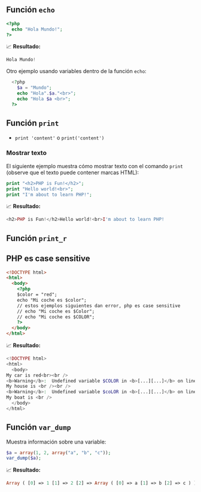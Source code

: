 ## Función `echo`

```php
<?php
  echo "Hola Mundo!";
?>
```

📈 **Resultado:**

```php
Hola Mundo!
```

Otro ejemplo usando variables dentro de la función `echo`:

```php
  <?php
    $a = "Mundo";
    echo "Hola".$a."<br>";
    echo "Hola $a <br>";
  ?>
```

## Función `print`

- `print 'content'` o `print('content')`

### Mostrar texto

El siguiente ejemplo muestra cómo mostrar texto con el comando `print` (observe que el texto puede contener marcas HTML):

```php
print "<h2>PHP is Fun!</h2>";
print "Hello world!<br>";
print "I'm about to learn PHP!";
```

📈 **Resultado:**

```php
<h2>PHP is Fun!</h2>Hello world!<br>I'm about to learn PHP!
```

## Función `print_r`

## PHP es case sensitive

```html
<!DOCTYPE html>
<html>
  <body>
    <?php
    $color = "red";
    echo "Mi coche es $color";
    // estos ejemplos siguientes dan error, php es case sensitive
    // echo "Mi coche es $Color";
    // echo "Mi coche es $COLOR";
    ?>
  </body>
</html>
```

📈 **Resultado:**

```php
<!DOCTYPE html>
<html>
  <body>
My car is red<br><br />
<b>Warning</b>:  Undefined variable $COLOR in <b>[...][...]</b> on line <b>3</b><br />
My house is <br /><br />
<b>Warning</b>:  Undefined variable $coLOR in <b>[...][...]</b> on line <b>4</b><br />
My boat is <br />
  </body>
</html>
```

## Función `var_dump`

Muestra información sobre una variable:

```php
$a = array(1, 2, array("a", "b", "c"));
var_dump($a);
```

📈 **Resultado:**

```php
Array ( [0] => 1 [1] => 2 [2] => Array ( [0] => a [1] => b [2] => c ) )
```
